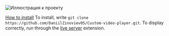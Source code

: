 ![Иллюстрация к проекту](https://github.com/DaniilZinoviev05/Custom-video-player/blob/master/vokoscreenNG-2024-08-13_23-50-41.gif)

[How to install](docs/CONTRIBUTING.md)
To install, write `git clone https://github.com/DaniilZinoviev05/Custom-video-player.git`.
To display correctly, run through the [live server](https://marketplace.visualstudio.com/items?itemName=ritwickdey.LiveServer) extension.
